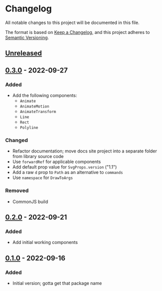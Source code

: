 # Changelog

All notable changes to this project will be documented in this file.

The format is based on [Keep a Changelog][keep-a-changelog], and this project adheres to [Semantic Versioning][semver].


## [Unreleased]


## [0.3.0] - 2022-09-27
### Added
- Add the following components:
    - `Animate`
    - `AnimateMotion`
    - `AnimateTransform`
    - `Line`
    - `Rect`
    - `Polyline`
### Changed
- Refactor documentation; move docs site project into a separate folder from library source code
- Use `forwardRef` for applicable components
- Add default prop value for `SvgProps.version` ("1.1")
- Add a raw `d` prop to `Path` as an alternative to `commands`
- Use `namespace` for `DrawToArgs`
### Removed
- CommonJS build


## [0.2.0] - 2022-09-21
### Added
- Add initial working components


## [0.1.0] - 2022-09-16
### Added
- Initial version; gotta get that package name


[keep-a-changelog]: https://keepachangelog.com/en/1.0.0/
[semver]: https://semver.org/spec/v2.0.0.html

[Unreleased]: https://github.com/tcd/svg4react/compare/v0.3.0...HEAD
[0.3.0]: https://github.com/tcd/svg4react/compare/v0.2.0...v0.3.0
[0.2.0]: https://github.com/tcd/svg4react/compare/v0.1.0...v0.2.0
[0.1.0]: https://github.com/tcd/svg4react/releases/tag/v0.1.0
